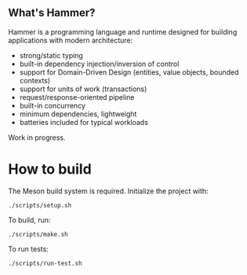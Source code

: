 ## What's Hammer?

Hammer is a programming language and runtime designed for building applications with modern architecture:
* strong/static typing
* built-in dependency injection/inversion of control
* support for Domain-Driven Design (entities, value objects, bounded contexts)
* support for units of work (transactions)
* request/response-oriented pipeline
* built-in concurrency
* minimum dependencies, lightweight
* batteries included for typical workloads

Work in progress.

# How to build

The Meson build system is required. Initialize the project with:

    ./scripts/setup.sh

To build, run:

    ./scripts/make.sh

To run tests:

    ./scripts/run-test.sh